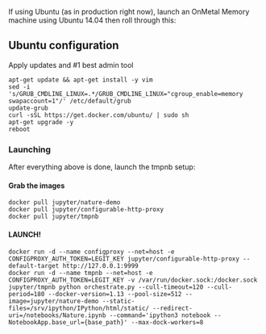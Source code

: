 
If using Ubuntu (as in production right now), launch an OnMetal Memory machine using Ubuntu 14.04 then roll through this:

## Ubuntu configuration

Apply updates and #1 best admin tool

```
apt-get update && apt-get install -y vim
sed -i 's/GRUB_CMDLINE_LINUX=.*/GRUB_CMDLINE_LINUX="cgroup_enable=memory swapaccount=1"/' /etc/default/grub
update-grub
curl -sSL https://get.docker.com/ubuntu/ | sudo sh
apt-get upgrade -y
reboot
```

### Launching

After everything above is done, launch the tmpnb setup:

#### Grab the images

```
docker pull jupyter/nature-demo
docker pull jupyter/configurable-http-proxy
docker pull jupyter/tmpnb
```

#### LAUNCH!

```
docker run -d --name configproxy --net=host -e CONFIGPROXY_AUTH_TOKEN=LEGIT_KEY jupyter/configurable-http-proxy --default-target http://127.0.0.1:9999
docker run -d --name tmpnb --net=host -e CONFIGPROXY_AUTH_TOKEN=LEGIT_KEY -v /var/run/docker.sock:/docker.sock jupyter/tmpnb python orchestrate.py --cull-timeout=120 --cull-period=180 --docker-version=1.13 --pool-size=512 --image=jupyter/nature-demo --static-files=/srv/ipython/IPython/html/static/ --redirect-uri=/notebooks/Nature.ipynb --command='ipython3 notebook --NotebookApp.base_url={base_path}' --max-dock-workers=8
```
